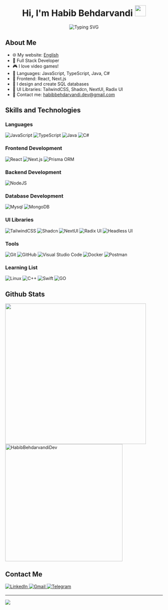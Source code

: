 <div align="center">
  <h1><b>Hi, I'm Habib Behdarvandi</b> <img src="https://media.giphy.com/media/hvRJCLFzcasrR4ia7z/giphy.gif" width="35"></h1>
  <img src="https://readme-typing-svg.demolab.com?font=Fira+Code&duration=3000&pause=1000&color=FFBF07&center=true&vCenter=true&random=false&width=450&lines=Full+Stack+Developer%2C;React+Devloper%2C;Next.js+Developer%2C;API+Designer%2C;Always+up+for+Warzone..." alt="Typing SVG" />
</div>

## **About Me**

- 🌐 My website: [English](https://habibcoder.vercel.app/)
- 🌱 Full Stack Developer
- 🎮 I love video games!
- 🚀 Languages: JavaScript, TypeScript, Java, C#
- 🔧 Frontend: React, Next.js
- 💾 I design and create SQL databases
- 🎨 UI Libraries: TailwindCSS, Shadcn, NextUI, Radix UI
- 📧 Contact me: habibbehdarvandi.dev@gmail.com

## **Skills and Technologies**

### **Languages**

![JavaScript][javaScript-shield]
![TypeScript][typeScript-shield]
![Java][java-shield]
![C#][c#-shield]

### **Frontend Development**

![React][react-shield]
![Next.js][next-shield]
![Prisma ORM](https://img.shields.io/badge/Prisma-2D3748.svg?style=for-the-badge&logo=Prisma&logoColor=white)

### **Backend Development**
![NodeJS](https://img.shields.io/badge/Node.js-5FA04E.svg?style=for-the-badge&logo=nodedotjs&logoColor=white)

### **Database Development**
![Mysql](https://img.shields.io/badge/MySQL-4479A1.svg?style=for-the-badge&logo=MySQL&logoColor=white)
![MongoDB](https://img.shields.io/badge/MongoDB-47A248.svg?style=for-the-badge&logo=MongoDB&logoColor=white)

### **UI Libraries**

![TailwindCSS][tailwind-shield]
![Shadcn][shadcn-shield]
![NextUI][nextUI-shield]
![Radix UI][radixUI-shield]
![Headless UI](https://img.shields.io/badge/Headless%20UI-66E3FF.svg?style=for-the-badge&logo=Headless-UI&logoColor=black)

### **Tools**

![Git][git-shield]
![GitHub][github-shield]
![Visual Studio Code][vsCode-shield]
![Docker](https://img.shields.io/badge/Docker-2496ED.svg?style=for-the-badge&logo=Docker&logoColor=white)
![Postman](https://img.shields.io/badge/Postman-FF6C37.svg?style=for-the-badge&logo=Postman&logoColor=white)

### **Learning List**

![Linux][linux-shield]
![C++][c++-shield]
![Swift](https://img.shields.io/badge/Swift-F05138.svg?style=for-the-badge&logo=Swift&logoColor=white)
![GO](https://img.shields.io/badge/Go-00ADD8.svg?style=for-the-badge&logo=Go&logoColor=white)

## **Github Stats**

<a href="https://github.com/HabibBehdarvandiDev/">
  <img src="https://github-readme-stats.vercel.app/api?username=HabibBehdarvandiDev&include_all_commits=true&count_private=true&show_icons=true&line_height=28&theme=holi" width="450"/>
  <img src="https://github-readme-stats.vercel.app/api/top-langs?username=HabibBehdarvandiDev&show_icons=true&locale=en&layout=compact&line_height=20&theme=holi" width="375"  alt="HabibBehdarvandiDev"/>
</a>

## **Contact Me**

<a href="www.linkedin.com/in/habib-behdarvandi-7012152ba" target="_blank">
  <img src="https://img.shields.io/badge/linkedin:%20Habib%20Behdarvandi-405DE6?style=for-the-badge&logo=linkedin&logoColor=white" alt="LinkedIn" style="margin-bottom: 5px;"/>
</a>
<a href="mailto:habibbehdarvandi.dev@gmail.com" target="_blank">
  <img src="https://img.shields.io/badge/gmail:%20Habib%20Behdarvandi-EA4335?style=for-the-badge&logo=gmail&logoColor=white" alt="Gmail" style="margin-bottom: 5px;" />
</a>
<a href="https://t.me/habibetoon" target="_blank">
  <img src="https://img.shields.io/badge/Telegram:%20habibetoon-26A5E4?style=for-the-badge&logo=telegram&logoColor=white" style="margin-bottom: 5px;" alt="Telegram"/>
</a>

<!-- Badge Links -->
[c#-shield]: https://img.shields.io/badge/csharp-512BD4?style=for-the-badge&logo=csharp&logoColor=white
[javaScript-shield]: https://img.shields.io/badge/javascript-F7DF1E?style=for-the-badge&logo=javascript&logoColor=black
[typeScript-shield]: https://img.shields.io/badge/typescript-3178C6?style=for-the-badge&logo=typescript&logoColor=white
[java-shield]: https://img.shields.io/badge/java-f89820?style=for-the-badge&logo=java&logoColor=white

[react-shield]: https://img.shields.io/badge/react-61DAFB?style=for-the-badge&logo=react&logoColor=black
[next-shield]: https://img.shields.io/badge/next.js-000000?style=for-the-badge&logo=nextdotjs&logoColor=white


[tailwind-shield]: https://img.shields.io/badge/tailwindcss-06B6D4?style=for-the-badge&logo=tailwindcss&logoColor=white
[shadcn-shield]: https://img.shields.io/badge/shadcn-000000?style=for-the-badge&logo=shadcnui&logoColor=white
[nextUI-shield]: https://img.shields.io/badge/NextUI-000000?style=for-the-badge&logo=nextdotjs&logoColor=white
[radixUI-shield]: https://img.shields.io/badge/RadixUI-6200EE?style=for-the-badge&logo=radix-ui&logoColor=white

[git-shield]: https://img.shields.io/badge/git-F05032?style=for-the-badge&logo=git&logoColor=white
[github-shield]: https://img.shields.io/badge/github-181717?style=for-the-badge&logo=github&logoColor=white
[vsCode-shield]: https://img.shields.io/badge/visual%20studio%20code-007ACC?style=for-the-badge&logo=visualstudiocode&logoColor=white

[python-shield]: https://img.shields.io/badge/python-3776AB?style=for-the-badge&logo=python&logoColor=white
[vim-shield]: https://img.shields.io/badge/vim-019733?style=for-the-badge&logo=vim&logoColor=white
[linux-shield]: https://img.shields.io/badge/linux-FCC624?style=for-the-badge&logo=linux&logoColor=black
[c-shield]: https://img.shields.io/badge/c-A8B9CC?style=for-the-badge&logo=c&logoColor=white
[c++-shield]: https://img.shields.io/badge/c++-00599C?style=for-the-badge&logo=c%2B%2B&logoColor=white


---
[![](https://visitcount.itsvg.in/api?id=HabibBehdarvandiDev&icon=0&color=0)](https://visitcount.itsvg.in)

